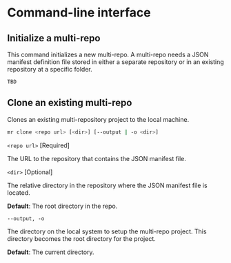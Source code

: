 # Command-line interface

## Initialize a multi-repo
This command initializes a new multi-repo. A multi-repo needs a JSON manifest definition file stored in either a separate repository or in an existing repository at a specific folder.

    TBD

## Clone an existing multi-repo
Clones an existing multi-repository project to the local machine.

```sh
mr clone <repo url> [<dir>] [--output | -o <dir>]
```

`<repo url>` [Required]

The URL to the repository that contains the JSON manifest file.

`<dir>` [Optional]

The relative directory in the repository where the JSON manifest file is located.

**Default**: The root directory in the repo.

`--output, -o`

The directory on the local system to setup the multi-repo project. This directory becomes the root directory for the project.

**Default**: The current directory.
